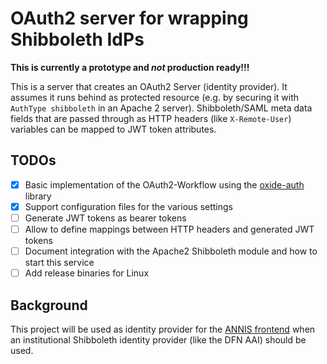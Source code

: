 # OAuth2 server for wrapping Shibboleth IdPs

**This is currently a prototype and *not* production ready!!!**

This is a server that creates an OAuth2 Server (identity provider).
It assumes it runs behind as protected resource (e.g. by securing it with `AuthType shibboleth` in an Apache 2 server). 
Shibboleth/SAML meta data fields that are passed through as HTTP headers (like `X-Remote-User`) variables can be mapped to JWT token attributes.

## TODOs

- [X] Basic implementation of the OAuth2-Workflow using the [oxide-auth](https://github.com/HeroicKatora/oxide-auth/) library
- [X] Support configuration files for the various settings
- [ ] Generate JWT tokens as bearer tokens
- [ ] Allow to define mappings between HTTP headers and generated JWT tokens
- [ ] Document integration with the Apache2 Shibboleth module and how to start this service
- [ ] Add release binaries for Linux

## Background

This project will be used as identity provider for the [ANNIS frontend](https://github.com/korpling/ANNIS) when an institutional Shibboleth identity provider (like the DFN AAI) should be used.
